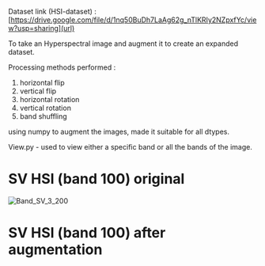 Dataset link (HSI-dataset) : [https://drive.google.com/file/d/1nq50BuDh7LaAg62g_nTlKRIy2NZpxfYc/view?usp=sharing](url)

To take an Hyperspectral image and augment it to create an expanded dataset. 

Processing methods performed :
1) horizontal flip
2) vertical flip
3) horizontal rotation
4) vertical rotation
5) band shuffling

using numpy to augment the images, made it suitable for all dtypes.

View.py - used to view either a specific band or all the bands of the image.

# SV HSI (band 100) original
![Band_SV_3_200](https://github.com/anusha-adhikari/HSI_aug/assets/74814765/1c109bd0-573d-4fcf-9f5d-011ac8df4b56)

# SV HSI (band 100) after augmentation
